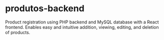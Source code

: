 # produtos-backend

Product registration using PHP backend and MySQL database with a React frontend. Enables easy and intuitive addition, viewing, editing, and deletion of products. 
